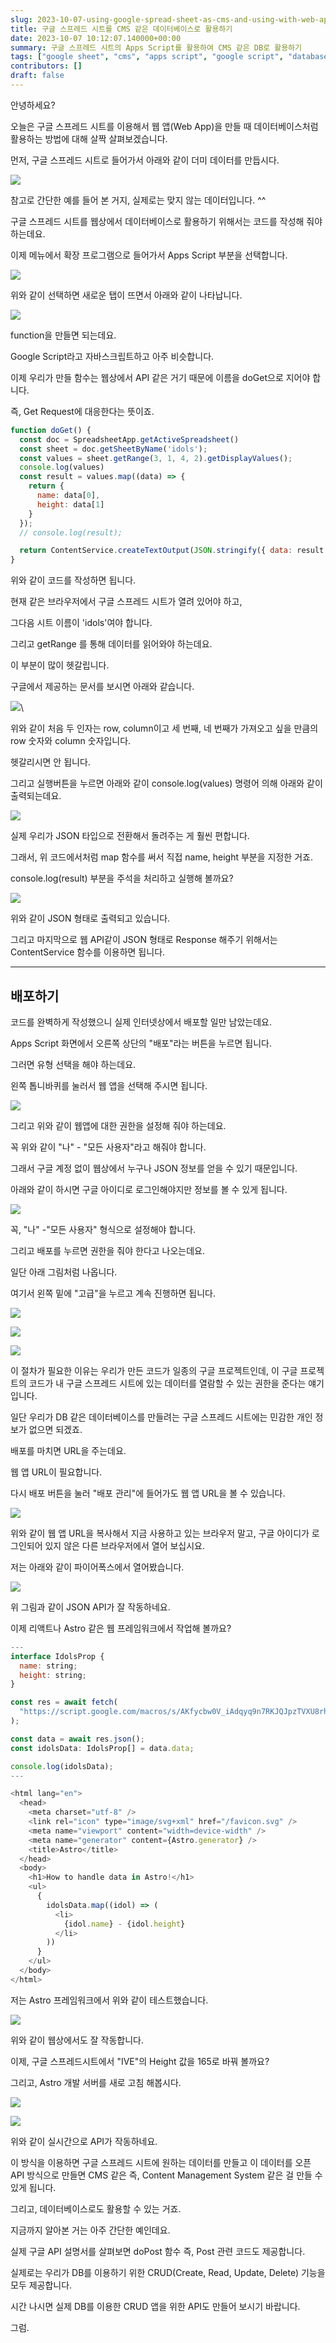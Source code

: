 ```yaml
---
slug: 2023-10-07-using-google-spread-sheet-as-cms-and-using-with-web-app
title: 구글 스프레드 시트를 CMS 같은 데이터베이스로 활용하기
date: 2023-10-07 10:12:07.140000+00:00
summary: 구글 스프레드 시트의 Apps Script를 활용하여 CMS 같은 DB로 활용하기
tags: ["google sheet", "cms", "apps script", "google script", "database"]
contributors: []
draft: false
---
```


안녕하세요?

오늘은 구글 스프레드 시트를 이용해서 웹 앱(Web App)을 만들 때 데이터베이스처럼 활용하는 방법에 대해 살짝 살펴보겠습니다.

먼저, 구글 스프레드 시트로 들어가서 아래와 같이 더미 데이터를 만듭시다.

![](https://blogger.googleusercontent.com/img/a/AVvXsEhzp3AWthfOEN3DzTgdjHJqxbt0MpD93nt9Ilq3IOlLfKSM94IHE_uSPpoYoxQHnrCmvCMY8gfflfbShKCPJn1APvehsjPqgh3xDlq5X_boXHnsm2qjlKi7OaumNiYgloKJN9Yey58UEHc47O3LL-CB77sbDEN_t-7PQpIrt2M3xD_qaKjvQfxFpBxtgDs)

참고로 간단한 예를 들어 본 거지, 실제로는 맞지 않는 데이터입니다. ^^

구글 스프레드 시트를 웹상에서 데이터베이스로 활용하기 위해서는 코드를 작성해 줘야 하는데요.

이제 메뉴에서 확장 프로그램으로 들어가서 Apps Script 부분을 선택합니다.

![](https://blogger.googleusercontent.com/img/a/AVvXsEhVQY-KamVLTzmLGT8WLUE-50c6T8wNO_HPR0f8jierWwdG_I7mqx-b7OHseOj9XhhBP2dxx0SWSfTIUQsblJENvvNDfTYGlmryWptWnvcagS8PH5m6hyovYrpR5PGDL8YEEL_nHGcZju4NemPeDaxng5_9WPTGoq6lsjsuY0PF4f-P-0nHoSCoT8I7bN8)

위와 같이 선택하면 새로운 탭이 뜨면서 아래와 같이 나타납니다.

![](https://blogger.googleusercontent.com/img/a/AVvXsEideT7lTdF31l5c-7oc5KxZY5TbSZboCmuXidCElh8IsJgdLmsr2xWNqJbJpl3PWBTI8c6tPg03s__OqHAgeJyntZsIJWPr5SRhwmIGw2qAsWyF5IRRK_3ODCehDzdwwn2Y4-P24oIJ_9vJqEMzW4teq3zkj5Vd9h-7kSkft65Ixh57GGK4N_vP1wef8q8)

function을 만들면 되는데요.

Google Script라고 자바스크립트하고 아주 비슷합니다.

이제 우리가 만들 함수는 웹상에서 API 같은 거기 때문에 이름을 doGet으로 지어야 합니다.

즉, Get Request에 대응한다는 뜻이죠.

```js
function doGet() {
  const doc = SpreadsheetApp.getActiveSpreadsheet()
  const sheet = doc.getSheetByName('idols');
  const values = sheet.getRange(3, 1, 4, 2).getDisplayValues();
  console.log(values)
  const result = values.map((data) => {
    return {
      name: data[0],
      height: data[1]
    }
  });
  // console.log(result);

  return ContentService.createTextOutput(JSON.stringify({ data: result })).setMimeType(ContentService.MimeType.JSON)
}
```

위와 같이 코드를 작성하면 됩니다.

현재 같은 브라우저에서 구글 스프레드 시트가 열려 있어야 하고,

그다음 시트 이름이 'idols'여야 합니다.

그리고 getRange 를 통해 데이터를 읽어와야 하는데요.

이 부분이 많이 헷갈립니다.

구글에서 제공하는 문서를 보시면 아래와 같습니다.

![](https://blogger.googleusercontent.com/img/a/AVvXsEg4W224la2rmEGeRWSThvaErusA4eSY3c_ZpkEpjzwSR7xuPlVXYz7IcEA1mIJSPaWCagWKSM6tKIzxU6tAwT7k96_FhjPfxtGaXVrnNIxEC_4LtzTVSDf4yVms_10oMJBseAHzbiJsFoaglhuDLAaJRO-NTOdyEUAyfsLZY6Qwx117M7yJ5mREhCoIQWo)\

위와 같이 처음 두 인자는 row, column이고 세 번째, 네 번째가 가져오고 싶을 만큼의 row 숫자와 column 숫자입니다.

헷갈리시면 안 됩니다.

그리고 실행버튼을 누르면 아래와 같이 console.log(values) 명령어 의해 아래와 같이 출력되는데요.

![](https://blogger.googleusercontent.com/img/a/AVvXsEj1He6mpi7g2njdPhoWBoiV97yAYqG01db9qPKegqGnApUDos2RUrfIArIlBXgcdbxrkIJ5jTNYdhbaIpt58SuUrdXxZEgIyH4HRQNb5ZabhU_MtGgo79obkDs6pVWOh74CcPnNNxiArjW_BYz7VmjYSmWcG7tqaHYXGaPMlDoX1mReo82-lqZVfuH_0FI)

실제 우리가 JSON 타입으로 전환해서 돌려주는 게 훨씬 편합니다.

그래서, 위 코드에서처럼 map 함수를 써서 직접 name, height 부분을 지정한 거죠.

console.log(result) 부분을 주석을 처리하고 실행해 볼까요?

![](https://blogger.googleusercontent.com/img/a/AVvXsEgdv3XzSZSj6CKrE62KTa-fmuxyqTsrg-AUSjTn9_vFNhT5AUQKe-eYo-RMnzJyJoXsWwt12FZvuLT3YKRqMAMsjY0gI0rqa3P13Gt-qxof3Qbc-8LvFZ8BAVVI4Jnted2i676_sjzUjIPi9zfqCySJEjnlhE3EEsVNpYIB1PaPuDOUbaWOThRroln_cKM)

위와 같이 JSON 형태로 출력되고 있습니다.

그리고 마지막으로 웹 API같이 JSON 형태로 Response 해주기 위해서는 ContentService 함수를 이용하면 됩니다.

---

## 배포하기

코드를 완벽하게 작성했으니 실제 인터넷상에서 배포할 일만 남았는데요.

Apps Script 화면에서 오른쪽 상단의 "배포"라는 버튼을 누르면 됩니다.

그러면 유형 선택을 해야 하는데요.

왼쪽 톱니바퀴를 눌러서 웹 앱을 선택해 주시면 됩니다.

![](https://blogger.googleusercontent.com/img/a/AVvXsEjewLhTes3fZrHbFyG0W7T0xAA8aPEacJIul5iG9jyl-qZmZcSu7hfDRKvy1Ah585AQiH5I4zYe09dBuL9kDn_eQ66qfFoLZywB01shaaSIjkOxuM6MEs9wpffY7DERCb45Fjckru5EfCEbhR4MN0cwVgw4LSCcSbg3bqBzG5QTMjTceBusXPfGB43SjIs)

그리고 위와 같이 웹앱에 대한 권한을 설정해 줘야 하는데요.

꼭 위와 같이 "나" - "모든 사용자"라고 해줘야 합니다.

그래서 구글 계정 없이 웹상에서 누구나 JSON 정보를 얻을 수 있기 때문입니다.

아래와 같이 하시면 구글 아이디로 로그인해야지만 정보를 볼 수 있게 됩니다.

![](https://blogger.googleusercontent.com/img/a/AVvXsEiPW2HkxbO4a6siN0GNnMRp7vmhWlei0ml-Qkj1BFZMVSjSSxJEXxSUrKFA3OtSHpmyNgCENi49iMB-FrnneH98SOQjCNOTNmJVL9agMixKDeGvg9UesktnxA98w2mI3lFZxbwdah7Kh46nseDM73R7D5uzT3dnT75HkhvbZRx6gGgstqEpE6luelssw9M)

꼭, "나" -"모든 사용자" 형식으로 설정해야 합니다.

그리고 배포를 누르면 권한을 줘야 한다고 나오는데요.

일단 아래 그림처럼 나옵니다.

여기서 왼쪽 밑에 "고급"을 누르고 계속 진행하면 됩니다.

![](https://blogger.googleusercontent.com/img/a/AVvXsEjj1FElf8l16qSee-W4Qxu9R4J8siK2QugDYF-M4yAZDKiACMQNq2C_J0R3wXhWQf6PCGWu-AIKAI4eJCANOVwLNXHVLAnr4muFYkp6IPG2hPWd81W_eM8zDY_iOPRjL8p8m2qwHvUnhwGLsp26hvditTJ9P-zc1sxM7SficPLLqS9_PKX6ZVxkL4H2QdY)

![](https://blogger.googleusercontent.com/img/a/AVvXsEhvwLcjUKmobaOw2DvtMcZiB9UGKzCq4-BMzpN2s9AqoVoO3LN-59_enQJlq1eHGVx2TiaO_pG-nkKK9xWELgs_ina_lTEw9eUIFR9_g96wlXaAjq-X5HTfkd7J7Ukb7Fo0w4aBYch0LxVXPcN97T_StC4d2FO0yC5AZLZO3mWgUkWj-OQW0iGw4z_E5bk)

![](https://blogger.googleusercontent.com/img/a/AVvXsEihLkJQRG97wR2KK2WG5il81eg7vwg1T-Tzm8un7cMIUV6OGQfedMzAsavMZ_FwREfZYCUVVRJ2B8jet8qvaa202bRQTt4J1O4lHXKgAu_CFu5t8YOErxPOkWZBY1UXDFCSS-Wnbj-YHzDoX19ThFiPZj8Q2kcOqVCXsA9WL_DAAuyRMnTUqX-zQ0sJSdo)

이 절차가 필요한 이유는 우리가 만든 코드가 일종의 구글 프로젝트인데, 이 구글 프로젝트의 코드가 내 구글 스프레드 시트에 있는 데이터를 열람할 수 있는 권한을 준다는 얘기입니다.

일단 우리가 DB 같은 데이터베이스를 만들려는 구글 스프레드 시트에는 민감한 개인 정보가 없으면 되겠죠.

배포를 마치면 URL을 주는데요.

웹 앱 URL이 필요합니다.

다시 배포 버튼을 눌러 "배포 관리"에 들어가도 웹 앱 URL을 볼 수 있습니다.

![](https://blogger.googleusercontent.com/img/a/AVvXsEgqm1xu6nG1cPl3RxerS94t7KTL_-706h8j_h4YlVb1NykK4UnwDBG9K2B3x5tl5AMlTax77pqB8Nhjr8deB0MwYvAbTUOWiYt7k7RQwEIeKQ7B2sBqpYEfVNUS9j3FOJMJPi2u4yeyWmqKJfSVTSZlnDy-cIKcvKeFeBcIxM8ICaDZygdDMn2NC6O8VM4)

위와 같이 웹 앱 URL을 복사해서 지금 사용하고 있는 브라우저 말고, 구글 아이디가 로그인되어 있지 않은 다른 브라우저에서 열어 보십시요.

저는 아래와 같이 파이어폭스에서 열어봤습니다.

![](https://blogger.googleusercontent.com/img/a/AVvXsEgYbAXSlTDZz4kkaarHOyoXrOqbqua617ZZjp9UsUHO3sJRefSxXY6rJ2VMxcAjSwjz6atfwVt9VdZtsL0Lh74-A3Ue8J-7nGp5ekdWOdcFMN0EU-641naP7-AiaG2e5sZXSarh1XGLf7g-KIWFhNKNFU7iQAi8uY1h7FMbd4SQcVSatXdOyypTuJnYCN4)

위 그림과 같이 JSON API가 잘 작동하네요.

이제 리액트나 Astro 같은 웹 프레임워크에서 작업해 볼까요?

```js
---
interface IdolsProp {
  name: string;
  height: string;
}

const res = await fetch(
  "https://script.google.com/macros/s/AKfycbw0V_iAdqyq9n7RKJQJpzTVXU8rh7qZAH8fmeeWdVthGrSWMK57IKOvBcU1PHaMqrazIA/exec"
);

const data = await res.json();
const idolsData: IdolsProp[] = data.data;

console.log(idolsData);
---

<html lang="en">
  <head>
    <meta charset="utf-8" />
    <link rel="icon" type="image/svg+xml" href="/favicon.svg" />
    <meta name="viewport" content="width=device-width" />
    <meta name="generator" content={Astro.generator} />
    <title>Astro</title>
  </head>
  <body>
    <h1>How to handle data in Astro!</h1>
    <ul>
      {
        idolsData.map((idol) => (
          <li>
            {idol.name} - {idol.height}
          </li>
        ))
      }
    </ul>
  </body>
</html>
```

저는 Astro 프레임워크에서 위와 같이 테스트했습니다.

![](https://blogger.googleusercontent.com/img/a/AVvXsEiG4SeOIlBOzVWirteh-jsDDzJ2hSv-hC4YEGf8DqoAgxDg1qO5TTvH0_JLAVmV_ejJSuMZTDp1PXNjXOlJSkfPzHr8ap4C4kUaxUB7uu-CG_bDScNPUrxdaPiB6PVMPNVhSeDlNmN6HEDjpwQHW7d2EnU8vEVO2MPxlpbay2qrM08IX3zg-gglqF3FReg)

위와 같이 웹상에서도 잘 작동합니다.

이제, 구글 스프레드시트에서 "IVE"의 Height 값을 165로 바꿔 볼까요?

그리고, Astro 개발 서버를 새로 고침 해봅시다.

![](https://blogger.googleusercontent.com/img/a/AVvXsEhhXRUEfySKIS8lt_MKpk2SxzaUTE34CU6PjIq_Z6z5YGl65cn0xqWa2QNMFVtt3msWbVmDd96GNRmoPTmi4vDigWbOrDwsHgVgPO3fEYg3MSYISbGXFEWLNACcx-qSXBbm1NpX-37CGJVx3EyweAcCUjuB1JX4zcc4h1L2EK5ODihc_H1kLKnSt6AseOk)

![](https://blogger.googleusercontent.com/img/a/AVvXsEgSGiidz7fXYPBtY8kSsuNJ0pRVuulXX07Crjpn9rJyTjyEvj5Tnzu28zbKAu7SZzOw0_q2PEHwMqWgyzkBBlruUjecPrmCaRtJNotDOA6IQ8PVpRfmiiVRgR6nAnXFV9Nck4RQMA5XbD_RlnyJRdq-yvU2TSpJToK5v75qkZnEYR_RhRVGlegK7wjDR9I)

위와 같이 실시간으로 API가 작동하네요.

이 방식을 이용하면 구글 스프레드 시트에 원하는 데이터를 만들고 이 데이터를 오픈 API 방식으로 만들면 CMS 같은 즉, Content Management System 같은 걸 만들 수 있게 됩니다.

그리고, 데이터베이스로도 활용할 수 있는 거죠.

지금까지 알아본 거는 아주 간단한 예인데요.

실제 구글 API 설명서를 살펴보면 doPost 함수 즉, Post 관련 코드도 제공합니다.

실제로는 우리가 DB를 이용하기 위한 CRUD(Create, Read, Update, Delete) 기능을 모두 제공합니다.

시간 나시면 실제 DB를 이용한 CRUD 앱을 위한 API도 만들어 보시기 바랍니다.

그럼.



